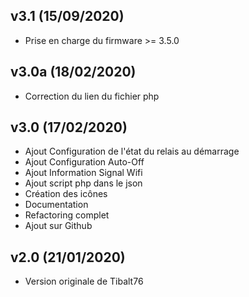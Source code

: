 ## v3.1 (15/09/2020)

* Prise en charge du firmware >= 3.5.0 

## v3.0a (18/02/2020)

* Correction du lien du fichier php 

## v3.0 (17/02/2020)

* Ajout Configuration de l'état du relais au démarrage
* Ajout Configuration Auto-Off
* Ajout Information Signal Wifi
* Ajout script php dans le json
* Création des icônes
* Documentation
* Refactoring complet
* Ajout sur Github

## v2.0 (21/01/2020)

* Version originale de Tibalt76

